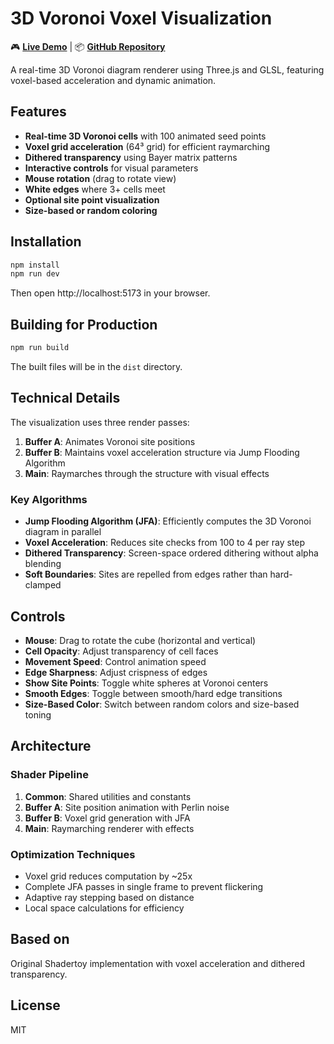 # 3D Voronoi Voxel Visualization

🎮 **[Live Demo](https://virtualorganics.github.io/3D-Voronoi-Voxel-GLSL-Three.js/)** | 📦 **[GitHub Repository](https://github.com/VirtualOrganics/3D-Voronoi-Voxel-GLSL-Three.js)**

A real-time 3D Voronoi diagram renderer using Three.js and GLSL, featuring voxel-based acceleration and dynamic animation.

## Features

- **Real-time 3D Voronoi cells** with 100 animated seed points
- **Voxel grid acceleration** (64³ grid) for efficient raymarching
- **Dithered transparency** using Bayer matrix patterns
- **Interactive controls** for visual parameters
- **Mouse rotation** (drag to rotate view)
- **White edges** where 3+ cells meet
- **Optional site point visualization**
- **Size-based or random coloring**

## Installation

```bash
npm install
npm run dev
```

Then open http://localhost:5173 in your browser.

## Building for Production

```bash
npm run build
```

The built files will be in the `dist` directory.

## Technical Details

The visualization uses three render passes:
1. **Buffer A**: Animates Voronoi site positions
2. **Buffer B**: Maintains voxel acceleration structure via Jump Flooding Algorithm
3. **Main**: Raymarches through the structure with visual effects

### Key Algorithms

- **Jump Flooding Algorithm (JFA)**: Efficiently computes the 3D Voronoi diagram in parallel
- **Voxel Acceleration**: Reduces site checks from 100 to 4 per ray step
- **Dithered Transparency**: Screen-space ordered dithering without alpha blending
- **Soft Boundaries**: Sites are repelled from edges rather than hard-clamped

## Controls

- **Mouse**: Drag to rotate the cube (horizontal and vertical)
- **Cell Opacity**: Adjust transparency of cell faces
- **Movement Speed**: Control animation speed
- **Edge Sharpness**: Adjust crispness of edges
- **Show Site Points**: Toggle white spheres at Voronoi centers
- **Smooth Edges**: Toggle between smooth/hard edge transitions
- **Size-Based Color**: Switch between random colors and size-based toning

## Architecture

### Shader Pipeline
1. **Common**: Shared utilities and constants
2. **Buffer A**: Site position animation with Perlin noise
3. **Buffer B**: Voxel grid generation with JFA
4. **Main**: Raymarching renderer with effects

### Optimization Techniques
- Voxel grid reduces computation by ~25x
- Complete JFA passes in single frame to prevent flickering
- Adaptive ray stepping based on distance
- Local space calculations for efficiency

## Based on

Original Shadertoy implementation with voxel acceleration and dithered transparency.

## License

MIT 